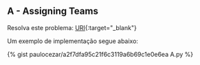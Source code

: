 
## A - Assigning Teams

Resolva este problema:
[URI][uri-2345]{:target="_blank"}



Um exemplo de implementação segue abaixo:

{% gist paulocezar/a2f7dfa95c21f6c3119a6b69c1e0e6ea A.py %}


[uri-2345]:     https://www.urionlinejudge.com.br/judge/pt/problems/view/2345

